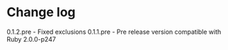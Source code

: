 # Change log

0.1.2.pre - Fixed exclusions
0.1.1.pre - Pre release version compatible with Ruby 2.0.0-p247
